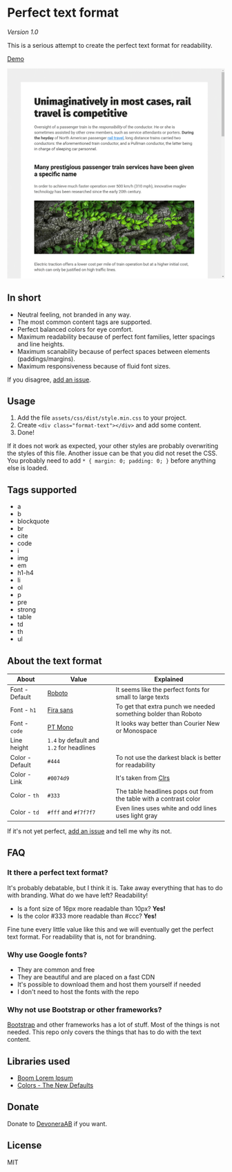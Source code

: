 # Perfect text format

*Version 1.0*

This is a serious attempt to create the perfect text format for readability.

[Demo](https://jsfiddle.net/w4hftLpm/)

![Screenshot](screenshot.png)

## In short

- Neutral feeling, not branded in any way.
- The most common content tags are supported.
- Perfect balanced colors for eye comfort.
- Maximum readability because of perfect font families, letter spacings and line heights.
- Maximum scanability because of perfect spaces between elements (paddings/margins).
- Maximum responsiveness because of fluid font sizes.

If you disagree, [add an issue](https://github.com/jenstornell/perfect-text-format/issues/new).

## Usage

1. Add the file `assets/css/dist/style.min.css` to your project.
1. Create `<div class="format-text"></div>` and add some content.
1. Done!

If it does not work as expected, your other styles are probably overwriting the styles of this file. Another issue can be that you did not reset the CSS. You probably need to add `* { margin: 0; padding: 0; }` before anything else is loaded.

## Tags supported

- a
- b
- blockquote
- br
- cite
- code
- i
- img
- em
- h1-h4
- li
- ol
- p
- pre
- strong
- table
- td
- th
- ul

## About the text format

| About           | Value | Explained |
| --------------- | ----- | --------- |
| Font - Default  | [Roboto](https://fonts.google.com/specimen/Roboto)       | It seems like the perfect fonts for small to large texts       |
| Font - `h1`     | [Fira sans](https://fonts.google.com/specimen/Fira+Sans) | To get that extra punch we needed something bolder than Roboto |
| Font - `code`   | [PT Mono](https://fonts.google.com/specimen/PT+Mono)     | It looks way better than Courier New or Monospace              |
| Line height     | `1.4` by default and `1.2` for headlines                 | |
| Color - Default | `#444`                                                   | To not use the darkest black is better for readability         |
| Color - Link    | `#0074d9`                                                | It's taken from [Clrs](https://clrs.cc/)                       |
| Color - `th`    | `#333`                                                   | The table headlines pops out from the table with a contrast color |
| Color - `td`    | `#fff` and `#f7f7f7`                                     | Even lines uses white and odd lines uses light gray               |

If it's not yet perfect, [add an issue](https://github.com/jenstornell/perfect-text-format/issues/new) and tell me why its not.

## FAQ

### It there a perfect text format?

It's probably debatable, but I think it is. Take away everything that has to do with branding. What do we have left? Readability!

- Is a font size of 16px more readable than 10px? **Yes!**
- Is the color #333 more readable than #ccc? **Yes!**

Fine tune every little value like this and we will eventually get the perfect text format. For readability that is, not for brandning.

### Why use Google fonts?

- They are common and free
- They are beautiful and are placed on a fast CDN
- It's possible to download them and host them yourself if needed
- I don't need to host the fonts with the repo

### Why not use Bootstrap or other frameworks?

[Bootstrap](https://getbootstrap.com/) and other frameworks has a lot of stuff. Most of the things is not needed. This repo only covers the things that has to do with the text content.

## Libraries used

- [Boom Lorem Ipsum](https://www.boom-online.co.uk/lorem-ipsum/)
- [Colors - The New Defaults](https://clrs.cc/)

## Donate

Donate to [DevoneraAB](https://www.paypal.me/DevoneraAB) if you want.

## License

MIT